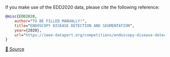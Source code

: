 If you make use of the EDD2020 data, please cite the following reference:

``` bibtex 
@misc{EDD2020,
	author="TO BE FILLED MANUALLY!",
	title="ENDOSCOPY DISEASE DETECTION AND SEGMENTATION",
	year={2020},
	url="https://ieee-dataport.org/competitions/endoscopy-disease-detection-and-segmentation-edd2020#files"
}
```

[🔗 Source](https://ieee-dataport.org/competitions/endoscopy-disease-detection-and-segmentation-edd2020#files)